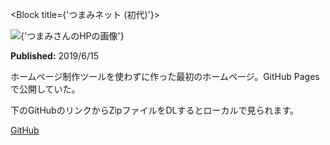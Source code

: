 <Block title={'つまみネット (初代)'}>
  <div className={styles.hero_image}>
    <Image
      src={'works/trpfrog-net-1st'}
      width={587}
      height={674}
      objectFit={'cover'}
      alt={'つまみさんのHPの画像'}
    />
  </div>
  <Keywords keywords={[
    'HTML', 'CSS'
  ]}/>
  <p>
    <b>Published:</b> 2019/6/15
  </p>
  <p>
    ホームページ制作ツールを使わずに作った最初のホームページ。GitHub Pages で公開していた。
  </p>
  <p>
    下のGitHubのリンクからZipファイルをDLするとローカルで見られます。
  </p>
  <p className={'link-area'}>
    <a
      href="https://github.com/TrpFrog/trpfrog-net/tree/5bca766b93b6070760cdf96f25c47b114b9ea73b"
      target="_blank"
      rel="noopener noreferrer">
      GitHub
    </a>
  </p>
</Block>
